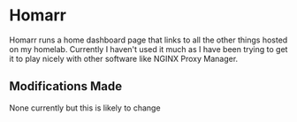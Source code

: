 # Homarr
Homarr runs a home dashboard page that links to all the other things hosted on my homelab. Currently I haven't used it much as I have been trying to get it to play nicely with other software like NGINX Proxy Manager.

## Modifications Made
None currently but this is likely to change
